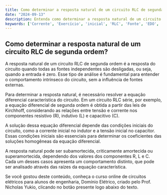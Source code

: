 ```yaml
---
title: Como determinar a resposta natural de um circuito RLC de segunda ordem?
date: "2024-09-13"
description: Entenda como determinar a resposta natural de um circuito RLC de segunda ordem em circuitos elétricos.
keywords: ['Corrente', 'Exercício', 'inicial', 'RLC', 'Fonte', 'EDO', 'ordem']
---
```


## Como determinar a resposta natural de um circuito RLC de segunda ordem?

A resposta natural de um circuito RLC de segunda ordem é a resposta do circuito quando todas as fontes independentes são desligadas, ou seja, quando a entrada é zero. Esse tipo de análise é fundamental para entender o comportamento intrínseco do circuito, sem a influência de fontes externas.

Para determinar a resposta natural, é necessário resolver a equação diferencial característica do circuito. Em um circuito RLC série, por exemplo, a equação diferencial de segunda ordem é obtida a partir das leis de Kirchhoff, considerando as relações entre tensão e corrente nos componentes resistivo (R), indutivo (L) e capacitivo (C).

A solução dessa equação diferencial depende das condições iniciais do circuito, como a corrente inicial no indutor e a tensão inicial no capacitor. Essas condições iniciais são essenciais para determinar os coeficientes das soluções homogêneas da equação diferencial.

A resposta natural pode ser subamortecida, criticamente amortecida ou superamortecida, dependendo dos valores dos componentes R, L e C. Cada um desses casos apresenta um comportamento distinto, que pode ser analisado através das raízes da equação característica.

Se você gostou deste conteúdo, conheça o curso online de circuitos elétricos para alunos de engenharia, Domínio Elétrico, criado pelo Prof. Nicholas Yukio, clicando no botão presente logo abaixo do texto.